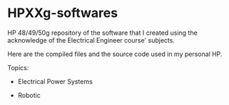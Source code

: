 # HPXXg-softwares
HP 48/49/50g repository of the software that I created using the acknowledge of the Electrical Engineer course' subjects.

Here are the compiled files and the source code used in my personal HP.

Topics:

- Electrical Power Systems

- Robotic
